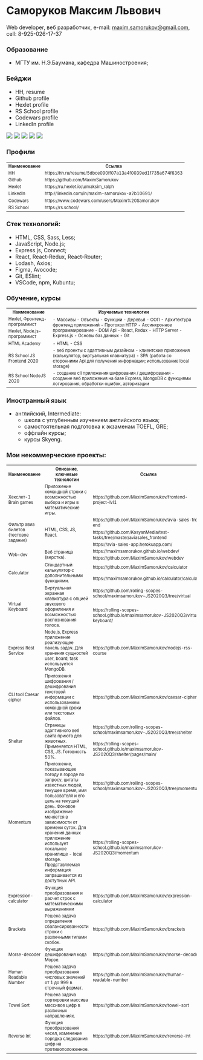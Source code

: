 # Саморуков Максим Львович
Web developer, веб разработчик,
e-mail: maxim.samorukov@gmail.com,
cell: 8-925-026-17-37

### Образование
- МГТУ им. Н.Э.Баумана, кафедра Машиностроения;

### Бейджи
- HH, resume
- Github profile
- Hexlet profile
- RS School profile
- Codewars profile
- LinkedIn profile

<img src="https://img.shields.io/static/v1?label=HH&message=Resume&color=red&style=flat-square&link=https://hh.ru/resume/5dbce090ff07a13a4f0039ed1f735a674f6363&link=https://hh.ru/resume/5dbce090ff07a13a4f0039ed1f735a674f6363">

<img src="https://img.shields.io/static/v1?label=Github&message=Profile&logo=github&color=success&style=flat-square&link=https://github.com/MaximSamorukov&link=https://github.com/MaximSamorukov">

<img src="https://img.shields.io/static/v1?label=Hexlet&message=Profile&color=informational&style=flat-square&link=https://ru.hexlet.io/u/maksim_ralph&link=https://ru.hexlet.io/u/maksim_ralph">

<img src="https://img.shields.io/static/v1?label=Codewars&message=Profile&logo=codewars&labelColor=#AD2C27&color=succes&style=flat-square&link=https://www.codewars.com/users/Maxim%20Samorukov&link=https://www.codewars.com/users/Maxim%20Samorukov">

<img src="https://img.shields.io/static/v1?label=LinkedIn&message=Profile&logo=linkedin&labelColor=#0077B5&color=lightgrey&style=flat-square&link=https://www.codewars.com/users/Maxim%20Samorukov&link=https://www.codewars.com/users/Maxim%20Samorukov">

### Профили
<table style="font-size: 80%" width="100%">
    <tr>
      <th>Наименование</th>
      <th>Ссылка</th>
    </tr>
    <tr>
      <td>HH</td>
      <td>https://hh.ru/resume/5dbce090ff07a13a4f0039ed1f735a674f6363</td>
    </tr>
    <tr>
      <td>Github</td>
      <td>https://github.com/MaximSamorukov</td>
    </tr>
    <tr>
      <td>Hexlet</td>
      <td>https://ru.hexlet.io/u/maksim_ralph</td>
    </tr>
    <tr>
      <td>LinkedIn</td>
      <td>http://linkedin.com/in/maxim-samorukov-a2b10691/</td>
    </tr>
    <tr>
      <td>Codewars</td>
      <td>https://www.codewars.com/users/Maxim%20Samorukov</td>
    </tr>
    <tr>
      <td>RS School</td>
      <td>https://rs.school/</td>
    </tr>
</table>

### Стек технологий:
- HTML, CSS, Sass, Less;
- JavaScript, Node.js;
- Express.js, Connect;
- React, React-Redux, React-Router;
- Lodash, Axios;
- Figma, Avocode;
- Git, ESlint;
- VSCode, npm, Kubuntu;

### Обучение, курсы

  <table style="font-size: 80%" width="100%">
    <tr>
      <th>Наименование</th>
      <th>Изучаемые технологии</th>
    </tr>
    <tr>
      <td>Hexlet, Фронтенд-программист</td>
      <td rowspan="2">
        - Массивы
        - Объекты
        - Функции
        - Деревья
        - ООП
        - Архитектура фронтенд приложений
        - Протокол HTTP
        - Ассинхронное программирование
        - DOM Api
        - React, Redux
        - HTTP Server
        - Express.js
        - Основы баз данных
        - Git
      </td>
    </tr>
    <tr>
      <td>Hexlet, Node.js-программист</td>
    </tr>
    <tr>
      <td>HTML Academy</td>
      <td>
        - HTML
        - CSS
      </td>
    </tr>
    <tr>
      <td>RS School JS Frontend 2020</td>
      <td>
        - веб проекты с адаптивным дизайном
        - клиентские приложения (калькулятор, виртуальная клавиатура)
        - SPA (работа со сторонними Api для получения информации; использование local storage)
      </td>
    </tr>
    <tr>
      <td>RS School NodeJS 2020</td>
      <td>
        - создание cli приложения шифрования / дешифрования
        - создание веб приложения на базе Express, MongoDB с функциями логирования, обработки ошибок, авторизации
      </td>
    </tr>
  </table>

### Иностранный язык
- английский, Intermediate:
  - школа с углубенным изучением английского языка;
  - самостоятельная подготовка к экзаменам TOEFL, GRE;
  - оффлайн курсы;
  - курсы Skyeng.


### Мои некоммерческие проекты:
  <table style="font-size: 80%" width="100%">
    <tr>
      <th>Наименование</th>
      <th>Описание, ключевые технологии</th>
      <th>Ссылка</th>
    </tr>
    <tr>
      <td>Хекслет-1 Brain games</td>
      <td>Приложение командной строки с возможностью выбора и игры в математические игры.</td>
      <td>https://github.com/MaximSamorukov/frontend-project-lvl1</td>
    </tr>
    <tr>
      <td rowspan="3">Фильтр авиа билетов (тестовое задание)</td>
      <td rowspan="3">HTML, CSS, JS, React.</td>
      <td>https://github.com/MaximSamorukov/avia-sales-front-end</td>
    </tr>
    <tr>
      <td>https://github.com/KosyanMedia/test-tasks/tree/master/aviasales_frontend</td>
    </tr>
    <tr>
      <td>https://avia-sales-app.herokuapp.com/</td>
    </tr>
    <tr>
      <td rowspan="2">Web-dev</td>
      <td rowspan="2">Веб страница (верстка).</td>
      <td>https://maximsamorukov.github.io/webdev/</td>
    </tr>
    <tr>
      <td>https://github.com/MaximSamorukov/webdev</td>
    </tr>
    <tr>
      <td rowspan="2">Calculator</td>
      <td rowspan="2">Стандартный калькулятор с дополнительными функциями.</td>
      <td>https://github.com/MaximSamorukov/calculator</td>
    </tr>
        <tr>
      <td>https://maximsamorukov.github.io/calculator/calculator/</td>
    </tr>
    <tr>
      <td rowspan="2">Virtual Keyboard</td>
      <td rowspan="2">Виртуальная экранная клавиатура с опцией звукового оформления и возможностью распознования голоса.</td>
      <td>https://github.com/rolling-scopes-school/maximsamorukov-JS2020Q3/tree/virtual</td>
    </tr>
    <tr>
      <td>https://rolling-scopes-school.github.io/maximsamorukov-JS2020Q3/virtual-keyboard/</td>
    </tr>
    <tr>
      <td>Express Rest Service</td>
      <td>Node.js, Express приложение реализующее панель задач. Для хранения сущностей user, board, task используется MongoDB.</td>
      <td>https://github.com/MaximSamorukov/nodejs-rss-course</td>
    </tr>
    <tr>
      <td>CLI tool Caesar cipher</td>
      <td>Приложения шифрования / дешифрования текстовой информации с использованием командной сроки или текстовых файлов.</td>
      <td>https://github.com/MaximSamorukov/caesar-cipher</td>
    </tr>
    <tr>
      <td rowspan="2">Shelter</td>
      <td rowspan="2">Страницы адаптивного веб сайта приюта для животных. Применяется HTML, CSS, JS. Готовность 50%.</td>
      <td>https://github.com/rolling-scopes-school/maximsamorukov-JS2020Q3/tree/shelter</td>
    </tr>
        <tr>
      <td>https://rolling-scopes-school.github.io/maximsamorukov-JS2020Q3/shelter/pages/main/</td>
    </tr>
    <tr>
      <td rowspan="2">Momentum</td>
      <td rowspan="2">Приложение, показывающее погоду в городе по запросу, цитаты известных людей, текущее время, имя пользователя и его цель на текущий день. Фоновое изображение меняется в зависимости от времени суток. Для хранения данных приложение использует локальное хранилище - local storage. Представляемая информация запрашивается из доступных API.</td>
      <td>https://github.com/rolling-scopes-school/maximsamorukov-JS2020Q3/tree/momentum</td>
    </tr>
        <tr>
      <td>https://rolling-scopes-school.github.io/maximsamorukov-JS2020Q3/momentum</td>
    </tr>
    <tr>
      <td>Expression-calculator</td>
      <td>Функция преобразования и расчет строк с математическими выражениями</td>
      <td>https://github.com/MaximSamorukov/expression-calculator</td>
    </tr>
    <tr>
      <td>Brackets</td>
      <td>Решена задача определения сбалансированности строки с различными типами скобок.</td>
      <td>https://github.com/MaximSamorukov/brackets</td>
    </tr>
    <tr>
      <td>Morse-decoder</td>
      <td>Функция дешифрования кода Морзе.</td>
      <td>https://github.com/MaximSamorukov/morse-decoder</td>
    </tr>
    <tr>
      <td>Human Readable Number</td>
      <td>Решена задача преобразования числовых значений от 1 до 999 в строчный формат.</td>
      <td>https://github.com/MaximSamorukov/human-readable-number</td>
    </tr>
    <tr>
      <td>Towel Sort</td>
      <td>Решена задача сортировки массива массивов цифр в различных направлениях.</td>
      <td>https://github.com/MaximSamorukov/towel-sort</td>
    </tr>
    <tr>
      <td>Reverse Int</td>
      <td>Функция преобразования чесел, изменение порядка следования цифр на противоположенное.</td>
      <td>https://github.com/MaximSamorukov/reverse-int</td>
    </tr>
  </table>
